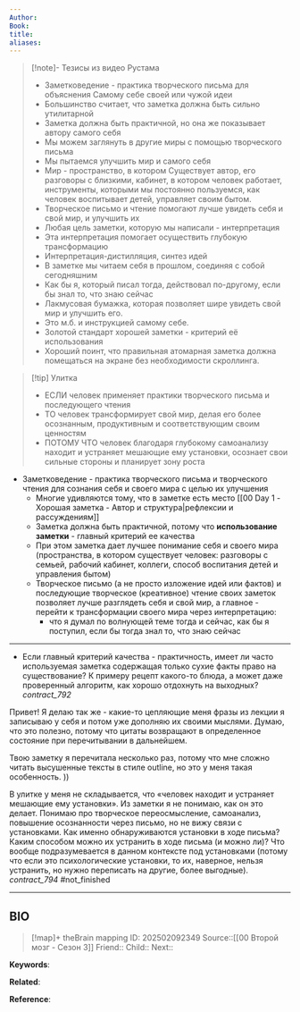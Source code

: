 ```yaml
---
Author: 
Book: 
title: 
aliases:
---
```


> [!note]- Тезисы из видео Рустама
> - Заметковедение - практика творческого письма для объяснения Самому себе своей или чужой идеи  
> - Большинство считает, что заметка должна быть сильно утилитарной  
> - Заметка должна быть практичной, но она же показывает автору самого себя  
> - Мы можем заглянуть в другие миры с помощью творческого письма  
> - Мы пытаемся улучшить мир и самого себя  
> - Мир - пространство, в котором Существует автор, его разговоры с близкими, кабинет, в котором человек работает, инструменты, которыми мы постоянно пользуемся, как человек воспитывает детей, управляет своим бытом.  
> - Творческое письмо и чтение помогают лучше увидеть себя и свой мир, и улучшить их  
> - Любая цель заметки, которую мы написали - интерпретация  
> - Эта интерпретация помогает осуществить глубокую трансформацию  
> - Интерпретация-дистилляция, синтез идей  
> - В заметке мы читаем себя в прошлом, соединяя с собой сегодняшним  
> - Как бы я, который писал тогда, действовал по-другому, если бы знал то, что знаю сейчас  
> - Лакмусовая бумажка, которая позволяет шире увидеть свой мир и улучшить его.  
> - Это м.б. и инструкцией самому себе.  
> - Золотой стандарт хорошей заметки - критерий её использования  
> - Хороший поинт, что правильная атомарная заметка должна помещаться на экране без необходимости скроллинга.

> [!tip] Улитка
> - ЕСЛИ человек применяет практики творческого письма и последующего чтения
> - ТО человек трансформирует свой мир, делая его более осознанным, продуктивным и соответствующим своим ценностям
> - ПОТОМУ ЧТО человек благодаря глубокому самоанализу находит и устраняет мешающие ему установки, осознает свои сильные стороны и планирует зону роста



- Заметковедение - практика творческого письма и творческого чтения для сознания себя и своего мира с целью их улучшения
	- Многие удивляются тому, что в заметке есть место [[00 Day 1 - Хорошая заметка - Автор и структура|рефлексии и рассуждениям]]
	- Заметка должна быть практичной, потому что **использование заметки** - главный критерий ее качества
	- При этом заметка дает лучшее понимание себя и своего мира (пространства, в котором существует человек: разговоры с семьей, рабочий кабинет, коллеги, способ воспитания детей и управления бытом)
	- Творческое письмо (а не просто изложение идей или фактов) и последующие творческое (креативное) чтение своих заметок позволяет лучше разглядеть себя и свой мир, а главное - перейти к трансформации своего мира через интерпретацию:
		- что я думал по волнующей теме тогда и сейчас, как бы я поступил, если бы тогда знал то, что знаю сейчас

***
- Если главный критерий качества - практичность, имеет ли часто используемая заметка содержащая только сухие факты право на существование? К примеру рецепт какого-то блюда, а может даже проверенный алгоритм, как хорошо отдохнуть на выходных?
_contract_792_

Привет! Я делаю так же - какие-то цепляющие меня фразы из лекции я записываю у себя и потом уже дополняю их своими мыслями. Думаю, что это полезно, потому что цитаты возвращают в определенное состояние при перечитывании в дальнейшем.

Твою заметку я перечитала несколько раз, потому что мне сложно читать высушенные тексты в стиле outline, но это у меня такая особенность. ))

В улитке у меня не складывается, что «человек находит и устраняет мешающие ему установки». Из заметки я не понимаю, как он это делает. Понимаю про творческое переосмысление, самоанализ, повышение осознанности через письмо, но не вижу связи с установками. Как именно обнаруживаются установки в ходе письма? Каким способом можно их устранить в ходе письма (и можно ли)? Что вообще подразумевается в данном контексте под установками (потому что если это психологические установки, то их, наверное, нельзя устранить, но нужно переписать на другие, более выгодные).
_contract_794_
#not_finished 
***
## BIO
> [!map]+ theBrain mapping
> ID:  202502092349
> Source::[[00 Второй мозг - Сезон 3]]
> Friend::
> Child::
> Next::

**Keywords**:

**Related**:

**Reference**: 